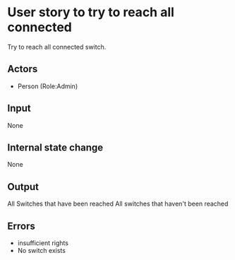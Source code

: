 # User story to try to reach all connected

Try to reach all connected switch.

## Actors

* Person (Role:Admin)

## Input

None

## Internal state change

None

## Output

All Switches that have been reached
All switches that haven't been reached

## Errors

* insufficient rights
* No switch exists
